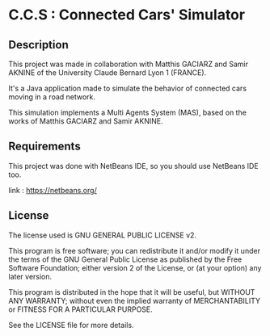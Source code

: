 # C.C.S : Connected Cars' Simulator

## Description

This project was made in collaboration with Matthis GACIARZ and Samir AKNINE
of the University Claude Bernard Lyon 1 (FRANCE).

It's a Java application made to simulate the behavior of connected cars moving
in a road network.

This simulation implements a Multi Agents System (MAS), based on the works
of Matthis GACIARZ and Samir AKNINE.

## Requirements

This project was done with NetBeans IDE, so you should use NetBeans IDE too.

link : https://netbeans.org/

## License

The license used is GNU GENERAL PUBLIC LICENSE v2.

This program is free software; you can redistribute it and/or modify
it under the terms of the GNU General Public License as published by
the Free Software Foundation; either version 2 of the License, or
(at your option) any later version.

This program is distributed in the hope that it will be useful,
but WITHOUT ANY WARRANTY; without even the implied warranty of
MERCHANTABILITY or FITNESS FOR A PARTICULAR PURPOSE.  

See the LICENSE file for more details.
